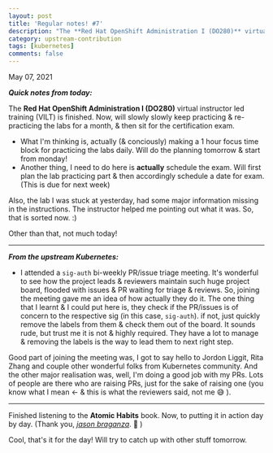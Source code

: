 ```yaml
---
layout: post
title: 'Regular notes! #7'
description: "The **Red Hat OpenShift Administration I (DO280)** virtual instructor led training (VILT) is finished. Now, will slowly slowly keep practicing & re-practicing the labs for a month, & then sit for the certification exam."
category: upstream-contribution
tags: [kubernetes]
comments: false
---
```


May 07, 2021

***Quick notes from today:***

The **Red Hat OpenShift Administration I (DO280)** virtual instructor led training (VILT) is finished. Now, will slowly slowly keep practicing & re-practicing the labs for a month, & then sit for the certification exam.
- What I'm thinking is, actually (& conciously) making a 1 hour focus time block for practicing the labs daily. Will do the planning tomorrow & start from monday! 
- Another thing, I need to do here is **actually** schedule the exam. Will first plan the lab practicing part & then accordingly schedule a date for exam. (This is due for next week)

Also, the lab I was stuck at yesterday, had some major information missing in the instructions. The instructor helped me pointing out what it was. So, that is sorted now. :)

Other than that, not much today!

---

***From the upstream Kubernetes:***

- I attended a `sig-auth` bi-weekly PR/issue triage meeting. It's wonderful to see how the project leads & reviewers maintain such huge project board, flooded with issues & PR waiting for triage & reviews. So, joining the meeting gave me an idea of how actually they do it. The one thing that I learnt & I could put here is, they check if the PR/issues is of concern to the respective sig (in this case, `sig-auth`). if not, just quickly remove the labels from them & check them out of the board. It sounds rude, but trust me it is not & highly required. They have a lot to manage & removing the labels is the way to lead them to next right step.

Good part of joining the meeting was, I got to say hello to Jordon Liggit, Rita Zhang and couple other wonderful folks from Kubernetes community. And the other major realisation was, well, I'm doing a good job with my PRs. Lots of people are there who are raising PRs, just for the sake of raising one (you know what I mean <- & this is what the reviewers said, not me 😅 ).

---

Finished listening to the **Atomic Habits** book. Now, to putting it in action day by day. (Thank you, *[jason braganza](https://janusworx.com/blog/atomic-habits/)*. 🙏 ) 

Cool, that's it for the day! Will try to catch up with other stuff tomorrow.
